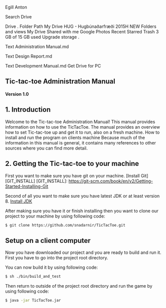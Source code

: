 Egill Anton


Search Drive

Drive
.
Folder Path
My Drive
HUG - Hugbúnaðarfræði 2015H
NEW 
Folders and views
My Drive
Shared with me
Google Photos
Recent
Starred
Trash
3 GB of 15 GB used
Upgrade storage
.

Text
Administration Manual.md

Text
Design Report.md

Text
Development Manual.md
Get Drive for PC




## Tic-tac-toe Administration Manual
#### Version 1.0


## 1. Introduction
Welcome to the Tic-tac-toe Administration Manual! This manual provides information on how to use the TicTacToe. The manual provides an overview how to set Tic-tac-toe up and get it to run, also on a fresh machine.
How to install and run the program on clients machine
Because much of the information in this manual is general, it contains many references to other sources where you can find more detail.

## 2. Getting the Tic-tac-toe to your machine

First you want to make sure you have git on your machine. 
[Install Git][GIT_INSTALL]
[GIT_INSTALL]: https://git-scm.com/book/en/v2/Getting-Started-Installing-Git

Second of all you want to make sure you have latest JDK or at least version 8. 
[Install JDK][JDK_INSTALL]

[JDK_INSTALL]: http://www.oracle.com/technetwork/java/javase/downloads/index.html

After making sure you have it or finish installing then you want to clone our project to your machine by using following code:

```sh
$ git clone https://github.com/snadarnir/TicTacToe.git
```
## Setup on a client computer

Now you have downloaded  our project and you are ready to build and run it. First you have to go into the project root directory.

You can now build  it by using following code:
```sh
$ sh ./bin/build_and_test
```

Then return to outside of the project root directory  and run the game by using following code:
```sh
$ java -jar TicTacToe.jar
```
